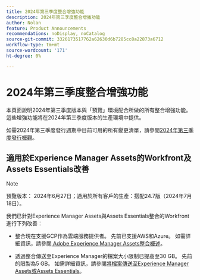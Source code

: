 ```yaml
---
title: 2024年第三季度整合增強功能
description: 2024年第三季度整合增強功能
author: Nolan
feature: Product Announcements
recommendations: noDisplay, noCatalog
source-git-commit: 3326173517762a62630d6b7285cc8a22873a6712
workflow-type: tm+mt
source-wordcount: '171'
ht-degree: 0%

---
```


# 2024年第三季度整合增強功能

本頁面說明2024年第三季度版本與「預覽」環境配合所做的所有整合增強功能。 這些增強功能將在2024年第三季度版本的生產環境中提供。

如需2024年第三季度發行週期中目前可用的所有變更清單，請參閱[2024年第三季度發行概觀](/help/quicksilver/product-announcements/product-releases/24-q3-release-activity/24-q3-release-overview.md)。

## 適用於Experience Manager Assets的Workfront及Assets Essentials改善

>[!NOTE]
>
>預覽版本： 2024年6月27日；適用於所有客戶的生產：搭配24.7版（2024年7月18日）。

我們已針對Experience Manager Assets與Assets Essentials整合的Workfront進行下列改善：

* 整合現在支援GCP作為雲端服務提供者。 先前已支援AWS和Azure。 如需詳細資訊，請參閱[ Adobe Experience Manager Assets整合概述](/help/quicksilver/documents/adobe-workfront-for-experience-manager-assets-essentials/aem-asset-integrations.md)。

* 透過整合傳送至Experience Manager的檔案大小限制已提高至30 GB。 先前的限製為5 GB。 如需詳細資訊，請參閱[將檔案傳送至Experience Manager Assets或Assets Essentials](/help/quicksilver/documents/adobe-workfront-for-experience-manager-assets-essentials/send-to-aem.md)。
